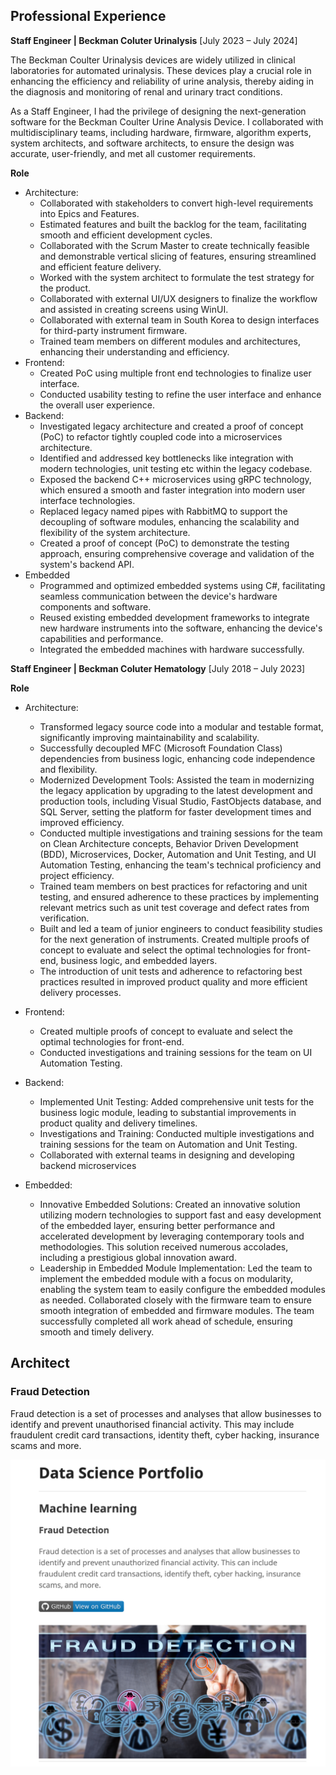 Professional Experience
---
**Staff Engineer | Beckman Coluter Urinalysis** [July 2023 – July 2024]

The Beckman Coulter Urinalysis devices are widely utilized in clinical laboratories for automated urinalysis. These devices play a crucial role in enhancing the efficiency and reliability of urine analysis, thereby aiding in the diagnosis and monitoring of renal and urinary tract conditions.

As a Staff Engineer, I had the privilege of designing the next-generation software for the Beckman Coulter Urine Analysis Device. I collaborated with multidisciplinary teams, including hardware, firmware, algorithm experts, system architects, and software architects, to ensure the design was accurate, user-friendly, and met all customer requirements.

**Role**
  - Architecture:
    - Collaborated with stakeholders to convert high-level requirements into Epics and Features.
    - Estimated features and built the backlog for the team, facilitating smooth and efficient development cycles.
    - Collaborated with the Scrum Master to create technically feasible and demonstrable vertical slicing of features, ensuring streamlined and efficient feature delivery.
    - Worked with the system architect to formulate the test strategy for the product.
    - Collaborated with external UI/UX designers to finalize the workflow and assisted in creating screens using WinUI.
    - Collaborated with external team in South Korea to design interfaces for third-party instrument firmware.
    - Trained team members on different modules and architectures, enhancing their understanding and efficiency.    
  - Frontend:
    - Created PoC using multiple front end technologies to finalize user interface.
    - Conducted usability testing to refine the user interface and enhance the overall user experience.
  - Backend:
    - Investigated legacy architecture and created a proof of concept (PoC) to refactor tightly coupled code into a microservices architecture.
    - Identified and addressed key bottlenecks like integration with modern technologies, unit testing etc within the legacy codebase.
    - Exposed the backend C++ microservices using gRPC technology, which ensured a smooth and faster integration into modern user interface technologies.
    - Replaced legacy named pipes with RabbitMQ to support the decoupling of software modules, enhancing the scalability and flexibility of the system architecture.
    - Created a proof of concept (PoC) to demonstrate the testing approach, ensuring comprehensive coverage and validation of the system's backend API.
  - Embedded
    - Programmed and optimized embedded systems using C#, facilitating seamless communication between the device's hardware components and software.
    - Reused existing embedded development frameworks to integrate new hardware instruments into the software, enhancing the device's capabilities and performance.
    - Integrated the embedded machines with hardware successfully.

**Staff Engineer | Beckman Coluter Hematology** [July 2018 – July 2023]

**Role**
 - Architecture:
   - Transformed legacy source code into a modular and testable format, significantly improving maintainability and scalability.
   - Successfully decoupled MFC (Microsoft Foundation Class) dependencies from business logic, enhancing code independence and flexibility.
   - Modernized Development Tools: Assisted the team in modernizing the legacy application by upgrading to the latest development and production tools, including Visual Studio, FastObjects database, and SQL Server, setting the platform for faster development times and improved efficiency.
   - Conducted multiple investigations and training sessions for the team on Clean Architecture concepts, Behavior Driven Development (BDD), Microservices, Docker, Automation and Unit Testing, and UI Automation Testing, enhancing the team's technical proficiency and project efficiency.
   - Trained team members on best practices for refactoring and unit testing, and ensured adherence to these practices by implementing relevant metrics such as unit test coverage and defect rates from verification.
   - Built and led a team of junior engineers to conduct feasibility studies for the next generation of instruments. Created multiple proofs of concept to evaluate and select the optimal technologies for front-end, business logic, and embedded layers.
   - The introduction of unit tests and adherence to refactoring best practices resulted in improved product quality and more efficient delivery processes.

 - Frontend:
   - Created multiple proofs of concept to evaluate and select the optimal technologies for front-end.
   - Conducted investigations and training sessions for the team on UI Automation Testing.

 - Backend:
   - Implemented Unit Testing: Added comprehensive unit tests for the business logic module, leading to substantial improvements in product quality and delivery timelines.
   - Investigations and Training: Conducted multiple investigations and training sessions for the team on Automation and Unit Testing.
   - Collaborated with external teams in designing and developing backend microservices 

 - Embedded:
   - Innovative Embedded Solutions: Created an innovative solution utilizing modern technologies to support fast and easy development of the embedded layer, ensuring better performance and accelerated development by leveraging contemporary tools and methodologies. This solution received numerous accolades, including a prestigious global innovation award.
   - Leadership in Embedded Module Implementation: Led the team to implement the embedded module with a focus on modularity, enabling the system team to easily configure the embedded modules as needed. Collaborated closely with the firmware team to ensure smooth integration of embedded and firmware modules. The team successfully completed all work ahead of schedule, ensuring smooth and timely delivery.

## Architect

### Fraud Detection

Fraud detection is a set of processes and analyses that allow businesses to identify and prevent unauthorised financial activity. This may include fraudulent credit card transactions, identity theft, cyber hacking, insurance scams and more. 

<center><img src="fraud_detection.jpg"/></center>
